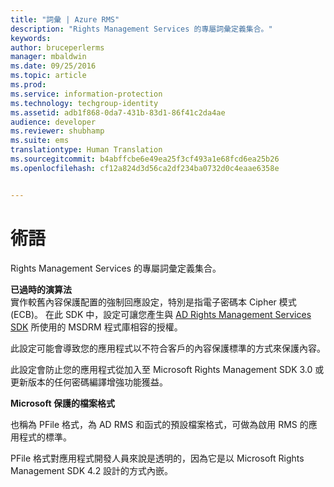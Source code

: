 ```yaml
---
title: "詞彙 | Azure RMS"
description: "Rights Management Services 的專屬詞彙定義集合。"
keywords: 
author: bruceperlerms
manager: mbaldwin
ms.date: 09/25/2016
ms.topic: article
ms.prod: 
ms.service: information-protection
ms.technology: techgroup-identity
ms.assetid: adb1f868-0da7-431b-83d1-86f41c2da4ae
audience: developer
ms.reviewer: shubhamp
ms.suite: ems
translationtype: Human Translation
ms.sourcegitcommit: b4abffcbe6e49ea25f3cf493a1e68fcd6ea25b26
ms.openlocfilehash: cf12a824d3d56ca2df234ba0732d0c4eaae6358e


---
```


# 術語

Rights Management Services 的專屬詞彙定義集合。

**已過時的演算法**  
實作較舊內容保護配置的強制回應設定，特別是指電子密碼本 Cipher 模式 (ECB)。 在此 SDK 中，設定可讓您產生與 [AD Rights Management Services SDK](https://msdn.microsoft.com/library/windows/desktop/cc530379.aspx) 所使用的 MSDRM 程式庫相容的授權。

此設定可能會導致您的應用程式以不符合客戶的內容保護標準的方式來保護內容。

此設定會防止您的應用程式從加入至 Microsoft Rights Management SDK 3.0 或更新版本的任何密碼編譯增強功能獲益。

**Microsoft 保護的檔案格式**

也稱為 PFile 格式，為 AD RMS 和函式的預設檔案格式，可做為啟用 RMS 的應用程式的標準。

PFile 格式對應用程式開發人員來說是透明的，因為它是以 Microsoft Rights Management SDK 4.2 設計的方式內嵌。

 

 






<!--HONumber=Oct16_HO1-->


